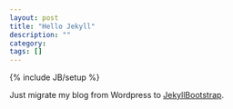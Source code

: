```yaml
---
layout: post
title: "Hello Jekyll"
description: ""
category: 
tags: []
---
```

{% include JB/setup %}

Just migrate my blog from Wordpress to [JekyllBootstrap][jekyll-bootstrap].


[jekyll-bootstrap]: http://jekyllbootstrap.com
